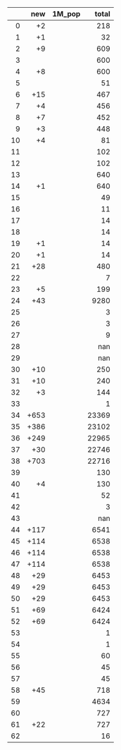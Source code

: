 |    |   new | 1M_pop   |   total |
|---:|------:|:---------|--------:|
|  0 |    +2 |          |     218 |
|  1 |    +1 |          |      32 |
|  2 |    +9 |          |     609 |
|  3 |       |          |     600 |
|  4 |    +8 |          |     600 |
|  5 |       |          |      51 |
|  6 |   +15 |          |     467 |
|  7 |    +4 |          |     456 |
|  8 |    +7 |          |     452 |
|  9 |    +3 |          |     448 |
| 10 |    +4 |          |      81 |
| 11 |       |          |     102 |
| 12 |       |          |     102 |
| 13 |       |          |     640 |
| 14 |    +1 |          |     640 |
| 15 |       |          |      49 |
| 16 |       |          |      11 |
| 17 |       |          |      14 |
| 18 |       |          |      14 |
| 19 |    +1 |          |      14 |
| 20 |    +1 |          |      14 |
| 21 |   +28 |          |     480 |
| 22 |       |          |       7 |
| 23 |    +5 |          |     199 |
| 24 |   +43 |          |    9280 |
| 25 |       |          |       3 |
| 26 |       |          |       3 |
| 27 |       |          |       9 |
| 28 |       |          |     nan |
| 29 |       |          |     nan |
| 30 |   +10 |          |     250 |
| 31 |   +10 |          |     240 |
| 32 |    +3 |          |     144 |
| 33 |       |          |       1 |
| 34 |  +653 |          |   23369 |
| 35 |  +386 |          |   23102 |
| 36 |  +249 |          |   22965 |
| 37 |   +30 |          |   22746 |
| 38 |  +703 |          |   22716 |
| 39 |       |          |     130 |
| 40 |    +4 |          |     130 |
| 41 |       |          |      52 |
| 42 |       |          |       3 |
| 43 |       |          |     nan |
| 44 |  +117 |          |    6541 |
| 45 |  +114 |          |    6538 |
| 46 |  +114 |          |    6538 |
| 47 |  +114 |          |    6538 |
| 48 |   +29 |          |    6453 |
| 49 |   +29 |          |    6453 |
| 50 |   +29 |          |    6453 |
| 51 |   +69 |          |    6424 |
| 52 |   +69 |          |    6424 |
| 53 |       |          |       1 |
| 54 |       |          |       1 |
| 55 |       |          |      60 |
| 56 |       |          |      45 |
| 57 |       |          |      45 |
| 58 |   +45 |          |     718 |
| 59 |       |          |    4634 |
| 60 |       |          |     727 |
| 61 |   +22 |          |     727 |
| 62 |       |          |      16 |